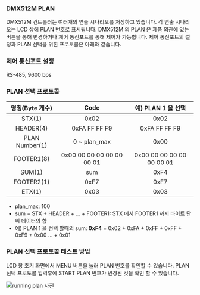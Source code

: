 ### DMX512M PLAN
DMX512M 컨트롤러는 여러개의 연출 시나리오를 저장하고 있습니다. 각 연출 시나리오는 LCD 상에 PLAN 번호로 표시됩니다. DMX512M 의 PLAN 은 제품 외관에 있는 버튼을 통해 변경하거나 제어 통신포트를 통해 제어가 가능합니다. 제어 통신포트의 설정과 PLAN 선택을 위한 프로토콜은 아래와 같습니다.

### 제어 통신포트 설정
RS-485, 9600 bps

### PLAN 선택 프로토콜

| 명칭(Byte 개수) | **Code**                  | **예) PLAN 1 을 선택**     |
| :------------: | :-----------------------: | :-----------------------: |
| STX(1)         | 0x02                      | 0x02                      |
| HEADER(4)      | 0xFA FF FF F9             | 0xFA FF FF F9             |
| PLAN Number(1) | 0 ~ plan_max              | 0x00                      |
| FOOTER1(8)     | 0x00 00 00 00 00 00 00 01 | 0x00 00 00 00 00 00 00 01 |
| SUM(1)         | sum                       | 0xF4                      |
| FOOTER2(1)     | 0xF7                      | 0xF7                      |
| ETX(1)         | 0x03                      | 0x03                      |

* plan_max: 100
* sum = STX + HEADER + ... + FOOTER1: STX 에서 FOOTER1 까지 바이트 단위 데이터의 합
* 예) PLAN 1 을 선택 할때의 sum: **0xF4** = 0x02 + 0xFA + 0xFF + 0xFF + 0xF9 + 0x00 ... + 0x01

### PLAN 선택 프로토콜 테스트 방법
LCD 창 초기 화면에서 MENU 버튼을 눌러 PLAN 번호를 확인할 수 있습니다. PLAN 선택 프로토콜 입력후에 START PLAN 번호가 변경된 것을 확인 할 수 있습니다.

![running plan 사진](https://github.com/enthusapp/old_project/blob/master/DMX512M_2560/img/plan_change.png)

